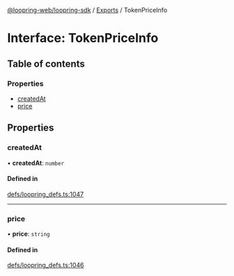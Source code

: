 [@loopring-web/loopring-sdk](../README.md) / [Exports](../modules.md) / TokenPriceInfo

# Interface: TokenPriceInfo

## Table of contents

### Properties

- [createdAt](TokenPriceInfo.md#createdat)
- [price](TokenPriceInfo.md#price)

## Properties

### createdAt

• **createdAt**: `number`

#### Defined in

[defs/loopring_defs.ts:1047](https://github.com/Loopring/loopring_sdk/blob/538bd47/src/defs/loopring_defs.ts#L1047)

___

### price

• **price**: `string`

#### Defined in

[defs/loopring_defs.ts:1046](https://github.com/Loopring/loopring_sdk/blob/538bd47/src/defs/loopring_defs.ts#L1046)
